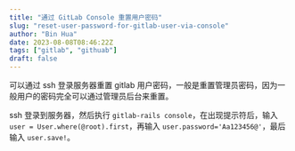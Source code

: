 ```yaml
---
title: "通过 GitLab Console 重置用户密码"
slug: "reset-user-password-for-gitlab-user-via-console"
author: "Bin Hua"
date: 2023-08-08T08:46:22Z
tags: ["gitlab", "githuab"]
draft: false
---
```


可以通过 ssh 登录服务器重置 gitlab 用户密码，一般是重置管理员密码，因为一般用户的密码完全可以通过管理员后台来重置。

ssh 登录到服务器，然后执行 `gitlab-rails console`，在出现提示符后，输入 `user = User.where(@root).first`，再输入 `user.password='Aa123456@'`，最后输入 `user.save!`。
